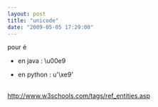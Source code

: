 ```yaml
---
layout: post
title: "unicode"
date: "2009-05-05 17:29:00"
---
```

pour é<br /><ul><li>en java : \u00e9 </li></ul><ul><li>en python : u'\xe9'</li></ul><br />http://www.w3schools.com/tags/ref_entities.asp
